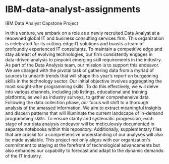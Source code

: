 # IBM-data-analyst-assignments
IBM Data Analyst Capstone Project

In this venture, we embark on a role as a newly recruited Data Analyst at a renowned global IT and business consulting services firm. This organization is celebrated for its cutting-edge IT solutions and boasts a team of profoundly experienced IT consultants. To maintain a competitive edge and stay abreast of evolving technologies, our firm consistently engages in data-driven analysis to pinpoint emerging skill requirements in the industry.
As part of the Data Analysis team, our mission is to support this endeavor. We are charged with the pivotal task of gathering data from a myriad of sources to unearth trends that will shape this year’s report on burgeoning skills in the technology sector.
Our initial objective involves aggregating the most sought-after programming skills. To do this effectively, we will delve into various channels, including job listings, educational and training platforms, as well as industry surveys, to gather comprehensive data.
Following the data collection phase, our focus will shift to a thorough analysis of the amassed information. We aim to extract meaningful insights and discern patterns that will illuminate the current landscape of in-demand programming skills.
To ensure clarity and systematic progression, each stage of our data analysis endeavor will be meticulously documented in separate notebooks within this repository. Additionally, supplementary files that are crucial for a comprehensive understanding of our analyses will also be made available.
This project not only aligns with our organization's commitment to staying at the forefront of technological advancements but also enhances our capability to forecast and adapt to the dynamic demands of the IT industry.
